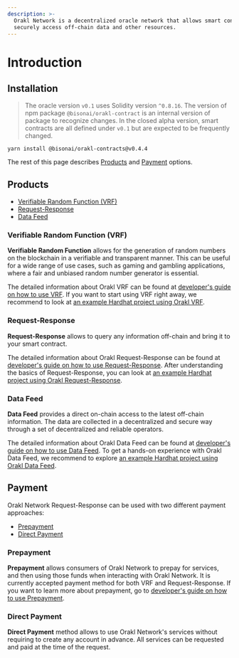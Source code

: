 ```yaml
---
description: >-
  Orakl Network is a decentralized oracle network that allows smart contracts to
  securely access off-chain data and other resources.
---
```


# Introduction

## Installation

> The oracle version `v0.1` uses Solidity version `^0.8.16`. The version of npm package `@bisonai/orakl-contract` is an internal version of package to recognize changes. In the closed alpha version, smart contracts are all defined under `v0.1` but are expected to be frequently changed.

```
yarn install @bisonai/orakl-contracts@v0.4.4
```

The rest of this page describes [Products](./#products) and [Payment](./#payment) options.

## Products

* [Verifiable Random Function (VRF)](developers-guide/verifiable-random-function-vrf.md)
* [Request-Response](developers-guide/request-response.md)
* [Data Feed](developers-guide/data-feed.md)

### Verifiable Random Function (VRF)

**Verifiable Random Function** allows for the generation of random numbers on the blockchain in a verifiable and transparent manner. This can be useful for a wide range of use cases, such as gaming and gambling applications, where a fair and unbiased random number generator is essential.

The detailed information about Orakl VRF can be found at [developer's guide on how to use VRF](developers-guide/verifiable-random-function-vrf.md). If you want to start using VRF right away, we recommend to look at [an example Hardhat project using Orakl VRF](https://github.com/Bisonai/vrf-consumer).

### Request-Response

**Request-Response** allows to query any information off-chain and bring it to your smart contract.

The detailed information about Orakl Request-Response can be found at [developer's guide on how to use Request-Response](developers-guide/request-response.md). After understanding the basics of Request-Response, you can look at [an example Hardhat project using Orakl Request-Response](https://github.com/Bisonai/vrf-consumer).

### Data Feed

**Data Feed** provides a direct on-chain access to the latest off-chain information. The data are collected in a decentralized and secure way through a set of decentralized and reliable operators.

The detailed information about Orakl Data Feed can be found at [developer's guide on how to use Data Feed](developers-guide/data-feed.md). To get a hands-on experience with Orakl Data Feed, we recommend to explore [an example Hardhat project using Orakl Data Feed](https://github.com/Bisonai/data-feed-consumer).

## Payment

Orakl Network Request-Response can be used with two different payment approaches:

* [Prepayment](./#prepayment)
* [Direct Payment](./#direct-payment)

### Prepayment

**Prepayment** allows consumers of Orakl Network to prepay for services, and then using those funds when interacting with Orakl Network. It is currently accepted payment method for both VRF and Request-Response. If you want to learn more about prepayment, go to [developer's guide on how to use Prepayment](developers-guide/prepayment.md).

### Direct Payment

**Direct Payment** method allows to use Orakl Network's services without requiring to create any account in advance. All services can be requested and paid at the time of the request.

